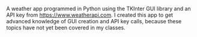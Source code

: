 A weather app programmed in Python using the TKInter GUI library and an API key from https://www.weatherapi.com. 
I created this app to get advanced knowledge of GUI creation and API key calls, because these topics have not yet been covered in my classes.
